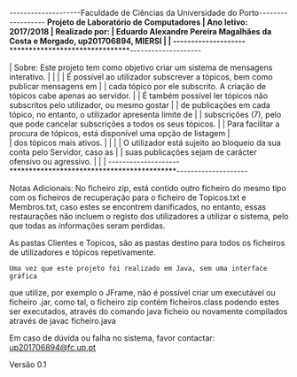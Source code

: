 --------------------Faculdade de Ciências da Universidade do Porto------------------
****Projeto de Laboratório de Computadores					                                |
****Ano letivo: 2017/2018							                                              |
****Realizado por:								                                                  |
	Eduardo Alexandre Pereira Magalhães da Costa e Morgado, up201706894, MIERSI       |
										                                                                |
--------------------*******************************************--------------------

| Sobre: Este projeto tem como objetivo criar um sistema de mensagens interativo.  |
|  										                                                             |
|   É possível ao utilizador subscrever a tópicos, bem como publicar mensagens em  |
| cada tópico por ele subscrito. A criação de tópicos cabe apenas ao servidor.	   |
|   É também possível ler tópicos não subscritos pelo utilizador, ou mesmo gostar  |
| de publicações em cada tópico, no entanto, o utilizador apresenta limite de      |
| subscrições (7), pelo que pode cancelar subscrições a todos os  seus tópicos.    |
|   Para facilitar a procura de tópicos, está disponível uma opção de listagem 	   |    
| dos tópicos mais ativos.							                                           |
|										                                                               |
|   O utilizador está sujeito ao bloqueio da sua conta pelo Servidor, caso as      |
| suas publicações sejam de carácter ofensivo ou agressivo.			                   |
|										                                                               |
--------------------*******************************************--------------------

Notas Adicionais: No ficheiro zip, está contido outro ficheiro do mesmo tipo
com os ficheiros de recuperação para o ficheiro de Topicos.txt e Membros.txt, 
caso estes se encontrem danificados, no entanto, essas restaurações não incluem
o registo dos utilizadores a utilizar o sistema, pelo que todas as informações
seram perdidas.
	
As pastas Clientes e Topicos, são as pastas destino para todos os ficheiros de 
utilizadores e tópicos repetivamente.


	Uma vez que este projeto foi realizado em Java, sem uma interface gráfica
que utilize, por exemplo o JFrame, não é possível criar um executável ou ficheiro
.jar, como tal, o ficheiro zip contém ficheiros.class podendo estes ser executados,
através do comando java ficheio  ou novamente compilados através de 
javac ficheiro.java 

Em caso de dúvida ou falha no sistema, favor contactar:
	up201706894@fc.up.pt

Versão 0.1
